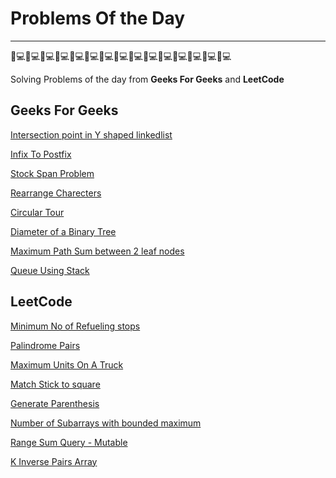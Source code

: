 # Problems Of the Day

_________________________________________________________________________
👨💻👨💻👨💻👨💻👨💻👨💻👨💻👨💻👨💻👨💻👨💻👨💻👨💻👨💻👨💻

Solving Problems of the day from <b>Geeks For Geeks</b> and <b>LeetCode</b>

## Geeks For Geeks

[Intersection point in Y shaped linkedlist](https://github.com/Debashish-hub/Problems-Of-The-Day/blob/main/GeeksFoGeeks/Intersection_point_in_Y_shaped_linkedlist.cpp)

[Infix To Postfix](https://github.com/Debashish-hub/Problems-Of-The-Day/blob/main/GeeksFoGeeks/InfixToPostfix.cpp)

[Stock Span Problem](https://github.com/Debashish-hub/Problems-Of-The-Day/blob/main/GeeksFoGeeks/StockSpanProblem.cpp)

[Rearrange Charecters](https://github.com/Debashish-hub/Problems-Of-The-Day/blob/main/GeeksFoGeeks/RearrangeCharecters.cpp)

[Circular Tour](https://github.com/Debashish-hub/Problems-Of-The-Day/blob/main/GeeksFoGeeks/CircularTour.cpp)

[Diameter of a Binary Tree](https://github.com/Debashish-hub/Problems-Of-The-Day/blob/main/GeeksFoGeeks/DiameterOfaBinaryTree.cpp)

[Maximum Path Sum between 2 leaf nodes](https://github.com/Debashish-hub/Problems-Of-The-Day/blob/main/GeeksFoGeeks/MaximumPathSumBetween2LeafNodes.cpp)

[Queue Using Stack](https://github.com/Debashish-hub/Problems-Of-The-Day/blob/main/GeeksFoGeeks/QueueUingStack.cpp)


## LeetCode

[Minimum No of Refueling stops](https://github.com/Debashish-hub/Problems-Of-The-Day/blob/main/LeetCode/Minimum_No_of_Refueling_stops.cpp)

[Palindrome Pairs](https://github.com/Debashish-hub/Problems-Of-The-Day/blob/main/LeetCode/PalindromePairs.cpp)

[Maximum Units On A Truck](https://github.com/Debashish-hub/Problems-Of-The-Day/blob/main/LeetCode/MaximumUnitsOnaTruck.cpp)

[Match Stick to square](https://github.com/Debashish-hub/Problems-Of-The-Day/blob/main/LeetCode/MatchstickToSquare.cpp)

[Generate Parenthesis](https://github.com/Debashish-hub/Problems-Of-The-Day/blob/main/LeetCode/GenerateParenthesis.cpp)

[Number of Subarrays with bounded maximum](https://github.com/Debashish-hub/Problems-Of-The-Day/blob/main/LeetCode/NumberOfSubarraysWithBoundedMax.cpp)

[Range Sum Query - Mutable](https://github.com/Debashish-hub/Problems-Of-The-Day/blob/main/LeetCode/RangeSumQueryMutable.cpp)

[K Inverse Pairs Array](https://github.com/Debashish-hub/Problems-Of-The-Day/blob/main/LeetCode/KInversePairsArray.cpp)
